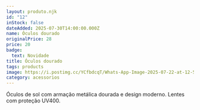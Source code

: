```yaml
---
layout: produto.njk
id: "12"
inStock: false
dateAdded: 2025-07-30T14:00:00.000Z
name: Óculos dourado
originalPrice: 28
price: 20
badge:
  text: Novidade
title: Óculos dourado
tags: products
image: https://i.postimg.cc/YCfbdcqT/Whats-App-Image-2025-07-22-at-12-56-51.jpg
category: acessorios
---
```


Óculos de sol com armação metálica dourada e design moderno. Lentes com proteção UV400.